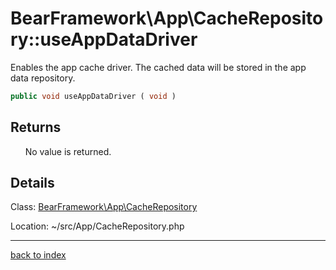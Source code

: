 # BearFramework\App\CacheRepository::useAppDataDriver

Enables the app cache driver. The cached data will be stored in the app data repository.

```php
public void useAppDataDriver ( void )
```

## Returns

&nbsp;&nbsp;&nbsp;&nbsp;&nbsp;&nbsp;No value is returned.

## Details

Class: [BearFramework\App\CacheRepository](bearframework.app.cacherepository.class.md)

Location: ~/src/App/CacheRepository.php

---

[back to index](index.md)

